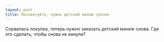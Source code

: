 ```yaml
---
layout: post 
title: Посоветуйте, нужно детский манеж срочно 
--- 
```

Сорвалась покупка, теперь нужно заказать детский манеж снова. Где это сделать, чтобы снова не кинули?